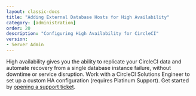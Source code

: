 ```yaml
---
layout: classic-docs
title: "Adding External Database Hosts for High Availability"
category: [administration]
order: 20
description: "Configuring High Availability for CircleCI"
version:
- Server Admin
---
```


High availability gives you the ability to replicate your CircleCI data and automate recovery from a single database instance failure, without downtime or service disruption. Work with a CircleCI Solutions Engineer to set up a custom HA configuration (requires Platinum Support). Get started by [opening a support ticket](https://support.circleci.com/hc/en-us/requests/new).

